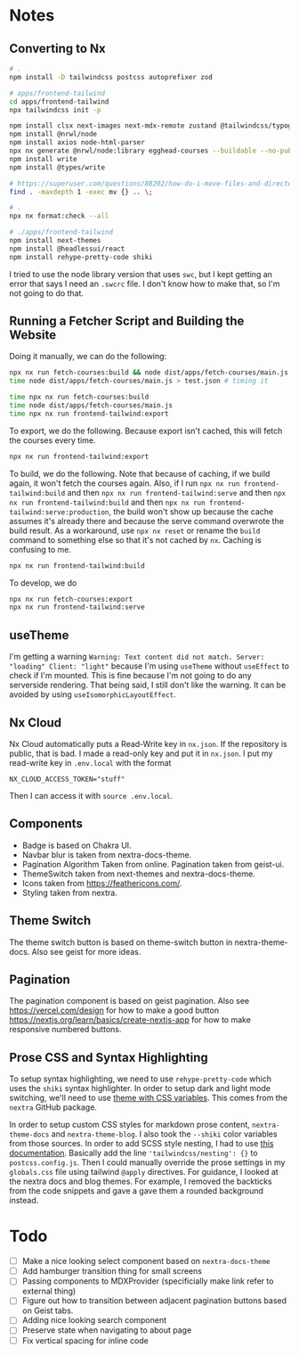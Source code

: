 # Notes

## Converting to Nx

```bash
# .
npm install -D tailwindcss postcss autoprefixer zod

# apps/frontend-tailwind
cd apps/frontend-tailwind
npx tailwindcss init -p

npm install clsx next-images next-mdx-remote zustand @tailwindcss/typography
npm install @nrwl/node
npm install axios node-html-parser
npx nx generate @nrwl/node:library egghead-courses --buildable --no-publishable --strict --testEnvironment=node
npm install write
npm install @types/write

# https://superuser.com/questions/88202/how-do-i-move-files-and-directories-to-the-parent-folder-in-linux
find . -maxdepth 1 -exec mv {} .. \;

# .
npx nx format:check --all

# ./apps/frontend-tailwind
npm install next-themes
npm install @headlessui/react
npm install rehype-pretty-code shiki
```

I tried to use the node library version that uses `swc`, but I kept getting an error that says I need an `.swcrc` file.
I don't know how to make that, so I'm not going to do that.

## Running a Fetcher Script and Building the Website

Doing it manually, we can do the following:

```bash
npx nx run fetch-courses:build && node dist/apps/fetch-courses/main.js > test.json
time node dist/apps/fetch-courses/main.js > test.json # timing it

time npx nx run fetch-courses:build
time node dist/apps/fetch-courses/main.js
time npx nx run frontend-tailwind:export
```

To export, we do the following.
Because export isn't cached, this will fetch the courses every time.

```bash
npx nx run frontend-tailwind:export
```

To build, we do the following.
Note that because of caching,
if we build again, it won't fetch the courses again.
Also, if I run `npx nx run frontend-tailwind:build` and then `npx nx run frontend-tailwind:serve` and then `npx nx run frontend-tailwind:build` and then `npx nx run frontend-tailwind:serve:production`,
the build won't show up because the cache assumes it's already there and because the serve command overwrote the build result.
As a workaround, use `npx nx reset` or rename the `build` command to something else so that it's not cached by `nx`.
Caching is confusing to me.

```bash
npx nx run frontend-tailwind:build
```

To develop, we do

```bash
npx nx run fetch-courses:export
npx nx run frontend-tailwind:serve
```

## useTheme

I'm getting a warning `Warning: Text content did not match. Server: "loading" Client: "light"`
because I'm using `useTheme` without `useEffect` to check if I'm mounted.
This is fine because I'm not going to do any serverside rendering.
That being said, I still don't like the warning.
It can be avoided by using `useIsomorphicLayoutEffect`.

## Nx Cloud

Nx Cloud automatically puts a Read-Write key in `nx.json`.
If the repository is public, that is bad.
I made a read-only key and put it in `nx.json`.
I put my read-write key in `.env.local` with the format

```text
NX_CLOUD_ACCESS_TOKEN="stuff"
```

Then I can access it with `source .env.local`.

## Components

- Badge is based on Chakra UI.
- Navbar blur is taken from nextra-docs-theme.
- Pagination Algorithm Taken from online. Pagination taken from geist-ui.
- ThemeSwitch taken from next-themes and nextra-docs-theme.
- Icons taken from https://feathericons.com/.
- Styling taken from nextra.

## Theme Switch

The theme switch button is based on theme-switch button in nextra-theme-docs.
Also see geist for more ideas.

## Pagination

The pagination component is based on geist pagination.
Also see https://vercel.com/design for how to make a good button
https://nextjs.org/learn/basics/create-nextjs-app
for how to make responsive numbered buttons.

## Prose CSS and Syntax Highlighting

To setup syntax highlighting, we need to use `rehype-pretty-code` which uses the `shiki` syntax highlighter.
In order to setup dark and light mode switching, we'll need to use [theme with CSS variables](https://github.com/shikijs/shiki/blob/main/docs/themes.md#theming-with-css-variables).
This comes from the `nextra` GitHub package.

In order to setup custom CSS styles for markdown prose content, `nextra-theme-docs` and `nextra-theme-blog`.
I also took the `--shiki` color variables from those sources.
In order to add SCSS style nesting, I had to use [this documentation](https://tailwindcss.com/docs/using-with-preprocessors#nesting).
Basically add the line `'tailwindcss/nesting': {}` to `postcss.config.js`.
Then I could manually override the prose settings in my `globals.css` file using tailwind `@apply` directives.
For guidance, I looked at the nextra docs and blog themes.
For example, I removed the backticks from the code snippets and gave a gave them a rounded background instead.

# Todo

- [ ] Make a nice looking select component based on `nextra-docs-theme`
- [ ] Add hamburger transition thing for small screens
- [ ] Passing components to MDXProvider (specificially make link refer to external thing)
- [ ] Figure out how to transition between adjacent pagination buttons based on Geist tabs.
- [ ] Adding nice looking search component
- [ ] Preserve state when navigating to about page
- [ ] Fix vertical spacing for inline code
